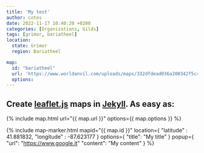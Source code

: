 ```yaml
---
title: 'My test'
author: cotes
date: 2022-11-17 10:40:20 +0200
categories: [Organizations, Gilds]
tags: [grimor, bariatheel]
location:
  state: Grimor
  region: Bariatheel

map:
  id: "bariatheel"
  url: 'https://www.worldanvil.com/uploads/maps/332dfdead036a200342f5c4a7a4b8c6d.png'
  options:
---
```



## Create [leaflet.js](https://leafletjs.com/) maps in [Jekyll](https://jekyllrb.com/). As easy as:

{% include map.html url="{{ map.url }}" options={{ map.options }} %}

{% include map-marker.html  mapid="{{ map.id }}"
                            location={
                              "latitude" : 41.881832,
                              "longitude" : -87.623177 
                            }
                            options={
                              "title": "My title"
                            }
                            popup={
                              "url": "https://www.google.it"
                              "content": "My content"
                            } %}

